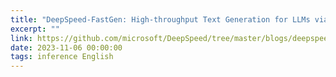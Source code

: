```yaml
---
title: "DeepSpeed-FastGen: High-throughput Text Generation for LLMs via MII and DeepSpeed-Inference"
excerpt: ""
link: https://github.com/microsoft/DeepSpeed/tree/master/blogs/deepspeed-fastgen
date: 2023-11-06 00:00:00
tags: inference English
---
```

